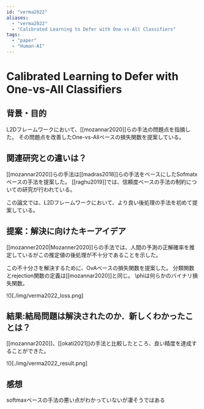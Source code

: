 ```yaml
---
id: "verma2022"
aliases:
  - "verma2022"
  - "Calibrated Learning to Defer with One-vs-All Classifiers"
tags:
  - "paper"
  - "Human-AI"
---
```

# Calibrated Learning to Defer with One-vs-All Classifiers

## 背景・目的

L2Dフレームワークにおいて、[[mozannar2020]]らの手法の問題点を指摘した。
その問題点を改善したOne-vs-Allベースの損失関数を提案している。

## 関連研究との違いは？

[[mozannar2020]]らの手法は[[madras2018]]らの手法をベースにしたSofmatxベースの手法を提案した。
[[raghu2019]]では、信頼度ベースの手法の制約についての研究が行われている。

この論文では、L2Dフレームワークにおいて、より良い後処理の手法を初めて提案している。

## 提案：解決に向けたキーアイデア

[[mozanner2020|Mozanner2020]]らの手法では、人間の予測の正解確率を推定しているがこの推定値の後処理が不十分であることを示した。

この不十分さを解決するために、OvAベースの損失関数を提案した。
分類関数とrejection関数の定義は[[mozannar2020]]と同じ。
\phiは何らかのバイナリ損失関数。

!()[./img/verma2022_loss.png]

## 結果:結局問題は解決されたのか．新しくわかったことは？

[[mozannar2020]]、[[okati2021]]の手法と比較したところ、良い精度を達成することができた。

!()[./img/verma2022_result.png]


## 感想

softmaxベースの手法の悪い点がわかっていないが凄そうではある
